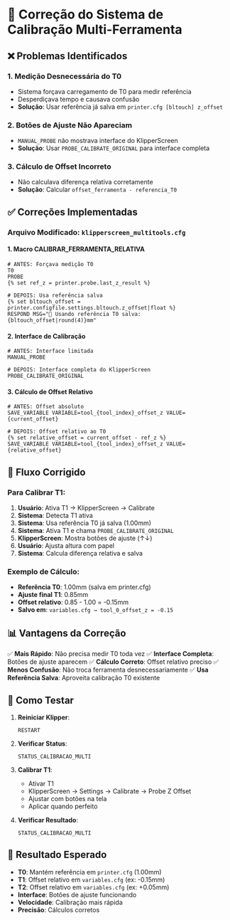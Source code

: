 # 🔧 Correção do Sistema de Calibração Multi-Ferramenta

## ❌ Problemas Identificados

### 1. **Medição Desnecessária do T0**
- Sistema forçava carregamento de T0 para medir referência
- Desperdiçava tempo e causava confusão
- **Solução**: Usar referência já salva em `printer.cfg [bltouch] z_offset`

### 2. **Botões de Ajuste Não Apareciam**
- `MANUAL_PROBE` não mostrava interface do KlipperScreen
- **Solução**: Usar `PROBE_CALIBRATE_ORIGINAL` para interface completa

### 3. **Cálculo de Offset Incorreto**
- Não calculava diferença relativa corretamente
- **Solução**: Calcular `offset_ferramenta - referencia_T0`

## ✅ Correções Implementadas

### Arquivo Modificado: `klipperscreen_multitools.cfg`

#### 1. **Macro CALIBRAR_FERRAMENTA_RELATIVA**
```gcode
# ANTES: Forçava medição T0
T0
PROBE
{% set ref_z = printer.probe.last_z_result %}

# DEPOIS: Usa referência salva
{% set bltouch_offset = printer.configfile.settings.bltouch.z_offset|float %}
RESPOND MSG="📌 Usando referência T0 salva: {bltouch_offset|round(4)}mm"
```

#### 2. **Interface de Calibração**
```gcode
# ANTES: Interface limitada
MANUAL_PROBE

# DEPOIS: Interface completa do KlipperScreen
PROBE_CALIBRATE_ORIGINAL
```

#### 3. **Cálculo de Offset Relativo**
```gcode
# ANTES: Offset absoluto
SAVE_VARIABLE VARIABLE=tool_{tool_index}_offset_z VALUE={current_offset}

# DEPOIS: Offset relativo ao T0
{% set relative_offset = current_offset - ref_z %}
SAVE_VARIABLE VARIABLE=tool_{tool_index}_offset_z VALUE={relative_offset}
```

## 🎯 Fluxo Corrigido

### Para Calibrar T1:
1. **Usuário**: Ativa T1 → KlipperScreen → Calibrate
2. **Sistema**: Detecta T1 ativa
3. **Sistema**: Usa referência T0 já salva (1.00mm)
4. **Sistema**: Ativa T1 e chama `PROBE_CALIBRATE_ORIGINAL`
5. **KlipperScreen**: Mostra botões de ajuste (↑↓)
6. **Usuário**: Ajusta altura com papel
7. **Sistema**: Calcula diferença relativa e salva

### Exemplo de Cálculo:
- **Referência T0**: 1.00mm (salva em printer.cfg)
- **Ajuste final T1**: 0.85mm
- **Offset relativo**: 0.85 - 1.00 = -0.15mm
- **Salvo em**: `variables.cfg → tool_0_offset_z = -0.15`

## 📊 Vantagens da Correção

✅ **Mais Rápido**: Não precisa medir T0 toda vez
✅ **Interface Completa**: Botões de ajuste aparecem
✅ **Cálculo Correto**: Offset relativo preciso
✅ **Menos Confusão**: Não troca ferramenta desnecessariamente
✅ **Usa Referência Salva**: Aproveita calibração T0 existente

## 🔄 Como Testar

1. **Reiniciar Klipper**:
   ```
   RESTART
   ```

2. **Verificar Status**:
   ```
   STATUS_CALIBRACAO_MULTI
   ```

3. **Calibrar T1**:
   - Ativar T1
   - KlipperScreen → Settings → Calibrate → Probe Z Offset
   - Ajustar com botões na tela
   - Aplicar quando perfeito

4. **Verificar Resultado**:
   ```
   STATUS_CALIBRACAO_MULTI
   ```

## 📝 Resultado Esperado

- **T0**: Mantém referência em `printer.cfg` (1.00mm)
- **T1**: Offset relativo em `variables.cfg` (ex: -0.15mm)
- **T2**: Offset relativo em `variables.cfg` (ex: +0.05mm)
- **Interface**: Botões de ajuste funcionando
- **Velocidade**: Calibração mais rápida
- **Precisão**: Cálculos corretos